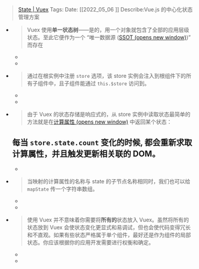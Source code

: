 > [State | Vuex](https://v3.vuex.vuejs.org/zh/guide/state.html#%E5%8D%95%E4%B8%80%E7%8A%B6%E6%80%81%E6%A0%91)
    Tags:
    Date:  [[2022_05_06  ]]
    Describe:Vue.js 的中心化状态管理方案

- >Vuex 使用**单一状态树**——是的，用一个对象就包含了全部的应用层级状态。至此它便作为一个 “唯一数据源 ([SSOT (opens new window)](https://en.wikipedia.org/wiki/Single_source_of_truth))” 而存在
	-
	-
- >通过在根实例中注册 `store` 选项，该 store 实例会注入到根组件下的所有子组件中，且子组件能通过 `this.$store` 访问到。
	-
	-
- >由于 Vuex 的状态存储是响应式的，从 store 实例中读取状态最简单的方法就是在[计算属性 (opens new window)](https://cn.vuejs.org/guide/computed.html) 中返回某个状态：
  
  每当 `store.state.count` 变化的时候, 都会重新求取计算属性，并且触发更新相关联的 DOM。
	-
	-
- >当映射的计算属性的名称与 state 的子节点名称相同时，我们也可以给 `mapState` 传一个字符串数组。
	-
	-
- >使用 Vuex 并不意味着你需要将**所有的**状态放入 Vuex。虽然将所有的状态放到 Vuex 会使状态变化更显式和易调试，但也会使代码变得冗长和不直观。如果有些状态严格属于单个组件，最好还是作为组件的局部状态。你应该根据你的应用开发需要进行权衡和确定。
	-
	-